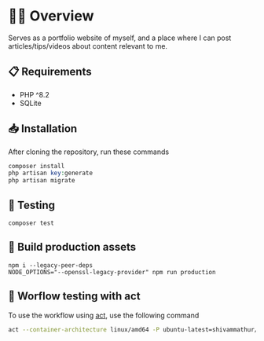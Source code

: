# 👋🏻 Overview

Serves as a portfolio website of myself, and a place where I can post articles/tips/videos about content relevant to me.

## 📋 Requirements

- PHP ^8.2
- SQLite

## 📥 Installation

After cloning the repository, run these commands
```php
composer install
php artisan key:generate
php artisan migrate
```

## 🧪 Testing

```
composer test
```

## 👷 Build production assets

```
npm i --legacy-peer-deps
NODE_OPTIONS="--openssl-legacy-provider" npm run production
```

## 🔀 Worflow testing with act

To use the workflow using [act](https://github.com/nektos/act), use the following command

```bash
act --container-architecture linux/amd64 -P ubuntu-latest=shivammathur/node:latest
```